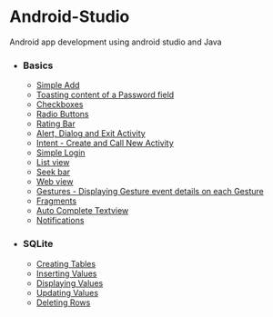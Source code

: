 # Android-Studio
Android app development using android studio and Java
- ### Basics
  - [Simple Add](https://github.com/CyanFroste/Android-Studio-Java/blob/master/Simple%20Add%20Application.md)
  - [Toasting content of a Password field](https://github.com/CyanFroste/Android-Studio-Java/blob/master/Typing%20in%20a%20Password%20and%20Toasting%20it%20on%20Button%20Click.md)
  - [Checkboxes](https://github.com/CyanFroste/Android-Studio-Java/blob/master/Checkbox%20%20and%20Toasting%20the%20Selection.md)
  - [Radio Buttons](https://github.com/CyanFroste/Android-Studio-Java/blob/master/Radio%20Group%2C%20Radio%20Buttons%20and%20Toasting%20the%20Selection.md)
  - [Rating Bar](https://github.com/CyanFroste/Android-Studio-Java/blob/master/Rating%20Bar.md)
  - [Alert, Dialog and Exit Activity](https://github.com/CyanFroste/Android-Studio-Java/blob/master/An%20Exit%20Alert%20with%20a%20Dialog.md)
  - [Intent - Create and Call New Activity](https://github.com/CyanFroste/Android-Studio-Java/blob/master/Creating%20New%20Activity%20and%20calling%20it%20from%20Main%20Activity.md)
  - [Simple Login](https://github.com/CyanFroste/Android-Studio-Java/blob/master/A%20Simple%20Log%20In%20Activity.md)
  - [List view](https://github.com/CyanFroste/Android-Studio-Java/blob/master/List%20view.md)
  - [Seek bar](https://github.com/CyanFroste/Android-Studio-Java/blob/master/Seek%20Bar.md)
  - [Web view](https://github.com/CyanFroste/Android-Studio-Java/blob/master/Web%20view.md)
  - [Gestures - Displaying Gesture event details on each Gesture](https://github.com/CyanFroste/Android-Studio-Java/blob/master/Gestures%20and%20displaying%20what%20gesture%20is%20done.md)
  - [Fragments](https://github.com/CyanFroste/Android-Studio-Java/blob/master/Fragments.md)
  - [Auto Complete Textview](https://github.com/CyanFroste/Android-Studio-Java/blob/master/Autocomplete%20Textview.md)
  - [Notifications](https://github.com/CyanFroste/Android-Studio-Java/blob/master/Notifications.md)
- ###  SQLite
  - [Creating Tables](https://github.com/CyanFroste/Android-Studio-Java/blob/master/SQLite%20Database%20-%20Creating%20Tables.md)
  - [Inserting Values](https://github.com/CyanFroste/Android-Studio-Java/blob/master/SQLite%20Database%20-%20Inserting%20Values.md)
  - [Displaying Values](https://github.com/CyanFroste/Android-Studio-Java/blob/master/SQLite%20Database%20-%20Displaying%20Data.md)
  - [Updating Values](https://github.com/CyanFroste/Android-Studio-Java/blob/master/SQLite%20Database%20-%20Updating%20Values.md)
  - [Deleting Rows](https://github.com/CyanFroste/Android-Studio-Java/blob/master/SQLite%20Database%20-%20Deleting%20Rows.md)
